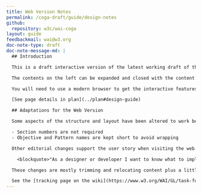 ```yaml
---
title: Web Version Notes
permalink: /coga-draft/guide/design-notes
github:
  repository: w3c/wai-coga
layout: guide
feedbackmail: wai@w3.org
doc-note-type: draft
doc-note-message-md: |
  ## Introduction

  This is a draft interactive version of the latest working draft of the [Content Usable and Design Guide](https://w3c.github.io/coga/content-usable) W3C note.

  The contents on the left can be expanded and closed with the content on the right updating to follow the selected item. The top Level **Objectives** contain design **Patterns** which describe techniques for best practice.

  You will need to use a modern browser to get the interactive features as this temporary draft code needs [ES6 JavaScript support](https://caniuse.com/#search=es6). Once we are happy with the design, a suitable feature will be added to the WAI website framework - see [this WAI Website issue](https://github.com/w3c/wai-website/issues/138).

  [See page details in plan](../plan#design-guide)

  ## Adaptations for the Web Version

  Some aspects of the structure and layout have been altered to work best as an interactive web resource. For example:

  - Section numbers are not required
  - Objective and Pattern names are kept short to avoid wrapping

  Other editorial changes support the user story when visiting the web resource:

    <blockquote>"As a designer or developer I want to know what to implement with just enough background to set the context and explain why. If I need more info, for example to better understand the users or to check edge cases, I want links to the details."</blockquote>

  These changes are mostly trimming and relocating content plus a little reorganization of content.

  See the [tracking page on the wiki](https://www.w3.org/WAI/GL/task-forces/coga/wiki/Design_Guide#List_of_candidate_Patterns_for_Web_Version").
---
```


